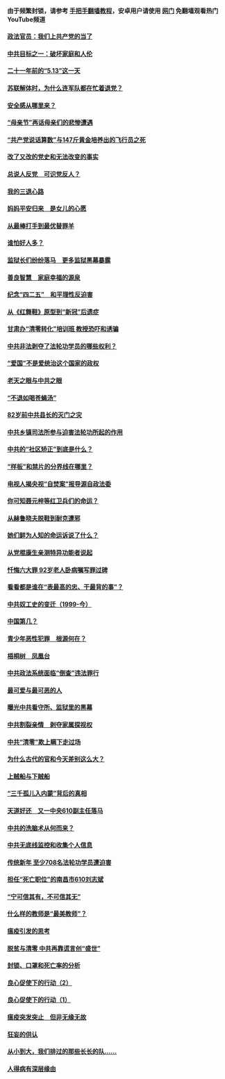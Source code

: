 #### 由于频繁封锁，请参考 [手把手翻墙教程](https://github.com/gfw-breaker/guides/wiki/)，安卓用户请使用 [网门](https://github.com/gfw-breaker/nogfw/blob/master/dl.md?t=05170501) 免翻墙观看热门YouTube频道 

#### [政法官员：我们上共产党的当了](../pages/19/425351.md?t=05170501) 

#### [中共目标之一：破坏家庭和人伦](../pages/19/424454.md?t=05170501) 

#### [二十一年前的“5.13”这一天](../pages/19/424814.md?t=05170501) 

#### [苏联解体时，为什么连军队都在忙着退党？](../pages/19/424335.md?t=05170501) 

#### [安全感从哪里来？](../pages/19/424336.md?t=05170501) 

#### [“母亲节”再话母亲们的悲惨遭遇](../pages/19/424234.md?t=05170501) 

#### [“共产党说话算数”与147斤黄金培养出的飞行员之死](../pages/19/424115.md?t=05170501) 

#### [改了又改的党史和无法改变的事实](../pages/19/424037.md?t=05170501) 

#### [总说人反党　可识党反人？](../pages/19/423820.md?t=05170501) 

#### [我的三退心路](../pages/19/423876.md?t=05170501) 

#### [妈妈平安归来　是女儿的心愿](../pages/19/423947.md?t=05170501) 

#### [从最棒打手到最优替罪羊](../pages/19/423819.md?t=05170501) 

#### [谁怕好人多？](../pages/19/423774.md?t=05170501) 

#### [监狱长们纷纷落马　更多监狱黑幕暴露](../pages/19/423787.md?t=05170501) 

#### [善良智慧　家庭幸福的源泉](../pages/19/423632.md?t=05170501) 

#### [纪念“四二五”　和平理性反迫害](../pages/19/423660.md?t=05170501) 

#### [从《红舞鞋》原型到“新冠”后遗症](../pages/19/423509.md?t=05170501) 

#### [甘肃办“清零转化”培训班 教授恐吓和诱骗](../pages/19/423498.md?t=05170501) 

#### [中共非法剥夺了法轮功学员的哪些权利？](../pages/19/423392.md?t=05170501) 

#### [“爱国”不是爱统治这个国家的政权](../pages/19/423029.md?t=05170501) 

#### [老天之眼与中共之眼](../pages/19/423378.md?t=05170501) 

#### [“不退如喝苍蝇汤”](../pages/19/423287.md?t=05170501) 

#### [82岁前中共县长的灭门之灾](../pages/19/423055.md?t=05170501) 

#### [中共乡镇司法所参与迫害法轮功所起的作用](../pages/19/423064.md?t=05170501) 

#### [中共的“社区矫正”到底是什么？](../pages/19/422870.md?t=05170501) 

#### [“样板”和禁片的分界线在哪里？](../pages/19/422704.md?t=05170501) 

#### [电视人揭央视“自焚案”报导源自政法委](../pages/19/422770.md?t=05170501) 

#### [你可知聂元梓等红卫兵们的命运？](../pages/19/422848.md?t=05170501) 

#### [从赫鲁晓夫脱鞋到耐克遭邪](../pages/19/422826.md?t=05170501) 

#### [她们鲜为人知的命运诉说了什么？](../pages/19/422754.md?t=05170501) 

#### [从党棍康生亲测特异功能者说起](../pages/19/422657.md?t=05170501) 

#### [忏悔六大罪 92岁老人卧病嘱写罪过碑](../pages/19/422750.md?t=05170501) 

#### [看看都是谁在“表最高的忠、干最背的事”？](../pages/19/422703.md?t=05170501) 

#### [中共奴工史的变迁（1999-今）](../pages/19/422656.md?t=05170501) 

#### [中国第几？](../pages/19/422496.md?t=05170501) 

#### [青少年恶性犯罪　根源何在？](../pages/19/422449.md?t=05170501) 

#### [梧桐树　凤凰台](../pages/19/422442.md?t=05170501) 

#### [中共政法系统面临“倒查”违法罪行](../pages/19/422497.md?t=05170501) 

#### [最可爱与最可恶的人](../pages/19/422448.md?t=05170501) 

#### [曝光中共看守所、监狱里的黑幕](../pages/19/422390.md?t=05170501) 

#### [中共割裂亲情　剥夺家属探视权](../pages/19/422364.md?t=05170501) 

#### [中共“清零”欺上瞒下走过场](../pages/19/422306.md?t=05170501) 

#### [为什么古代的官和今天差别这么大？](../pages/19/422228.md?t=05170501) 

#### [上贼船与下贼船](../pages/19/422276.md?t=05170501) 

#### [“三千孤儿入内蒙”背后的真相](../pages/19/422229.md?t=05170501) 

#### [天道好还　又一中央610副主任落马](../pages/19/422155.md?t=05170501) 

#### [中共的洗脑术从何而来？](../pages/19/422154.md?t=05170501) 

#### [中共无底线监控和收集个人信息](../pages/19/422039.md?t=05170501) 

#### [传统新年 至少708名法轮功学员遭迫害](../pages/19/421946.md?t=05170501) 

#### [担任“死亡职位”的南昌市610刘志斌](../pages/19/421957.md?t=05170501) 

#### [“宁可信其有，不可信其无”](../pages/19/421691.md?t=05170501) 

#### [什么样的教师是“最美教师”？](../pages/19/421755.md?t=05170501) 

#### [瘟疫引发的思考](../pages/19/421594.md?t=05170501) 

#### [脱贫与清零 中共再靠谎言创“盛世”](../pages/19/421590.md?t=05170501) 

#### [封锁、口罩和死亡率的分析](../pages/19/421495.md?t=05170501) 

#### [良心促使下的行动（2）](../pages/19/421361.md?t=05170501) 

#### [良心促使下的行动（1）](../pages/19/421302.md?t=05170501) 

#### [瘟疫突发突止　但非无缘无故](../pages/19/421281.md?t=05170501) 

#### [狂妄的供认](../pages/19/421199.md?t=05170501) 

#### [从小到大，我们排过的那些长长的队……](../pages/19/421243.md?t=05170501) 

#### [人得病有深层缘由](../pages/19/420864.md?t=05170501) 

